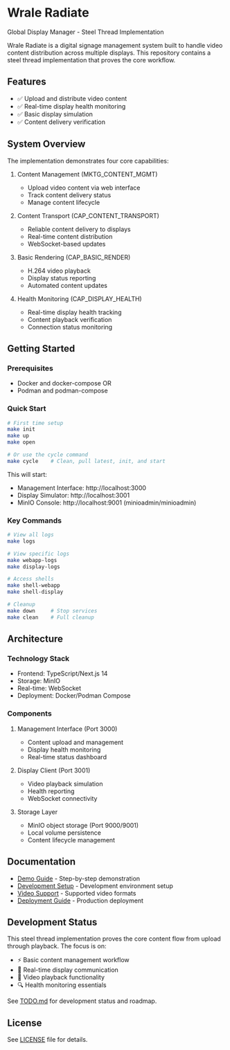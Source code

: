 # Wrale Radiate

Global Display Manager - Steel Thread Implementation

Wrale Radiate is a digital signage management system built to handle video content distribution across multiple displays. This repository contains a steel thread implementation that proves the core workflow.

## Features

- ✅ Upload and distribute video content
- ✅ Real-time display health monitoring
- ✅ Basic display simulation
- ✅ Content delivery verification

## System Overview

The implementation demonstrates four core capabilities:

1. Content Management (MKTG_CONTENT_MGMT)
   - Upload video content via web interface
   - Track content delivery status
   - Manage content lifecycle

2. Content Transport (CAP_CONTENT_TRANSPORT)
   - Reliable content delivery to displays
   - Real-time content distribution
   - WebSocket-based updates

3. Basic Rendering (CAP_BASIC_RENDER)
   - H.264 video playback
   - Display status reporting
   - Automated content updates

4. Health Monitoring (CAP_DISPLAY_HEALTH)
   - Real-time display health tracking
   - Content playback verification
   - Connection status monitoring

## Getting Started

### Prerequisites
- Docker and docker-compose OR
- Podman and podman-compose

### Quick Start

```bash
# First time setup
make init
make up
make open

# Or use the cycle command
make cycle    # Clean, pull latest, init, and start
```

This will start:
- Management Interface: http://localhost:3000
- Display Simulator: http://localhost:3001
- MinIO Console: http://localhost:9001 (minioadmin/minioadmin)

### Key Commands

```bash
# View all logs
make logs

# View specific logs
make webapp-logs
make display-logs

# Access shells
make shell-webapp
make shell-display

# Cleanup
make down     # Stop services
make clean    # Full cleanup
```

## Architecture

### Technology Stack
- Frontend: TypeScript/Next.js 14
- Storage: MinIO
- Real-time: WebSocket
- Deployment: Docker/Podman Compose

### Components

1. Management Interface (Port 3000)
   - Content upload and management
   - Display health monitoring
   - Real-time status dashboard

2. Display Client (Port 3001)
   - Video playback simulation
   - Health reporting
   - WebSocket connectivity

3. Storage Layer
   - MinIO object storage (Port 9000/9001)
   - Local volume persistence
   - Content lifecycle management

## Documentation

- [Demo Guide](docs/DEMO.md) - Step-by-step demonstration
- [Development Setup](docs/development/SETUP.md) - Development environment setup
- [Video Support](docs/development/VIDEO_SUPPORT.md) - Supported video formats
- [Deployment Guide](docs/operations/DEPLOYMENT.md) - Production deployment

## Development Status

This steel thread implementation proves the core content flow from upload through playback. The focus is on:

- ⚡️ Basic content management workflow
- 📡 Real-time display communication
- 🎥 Video playback functionality
- 🔍 Health monitoring essentials

See [TODO.md](TODO.md) for development status and roadmap.

## License

See [LICENSE](LICENSE) file for details.
